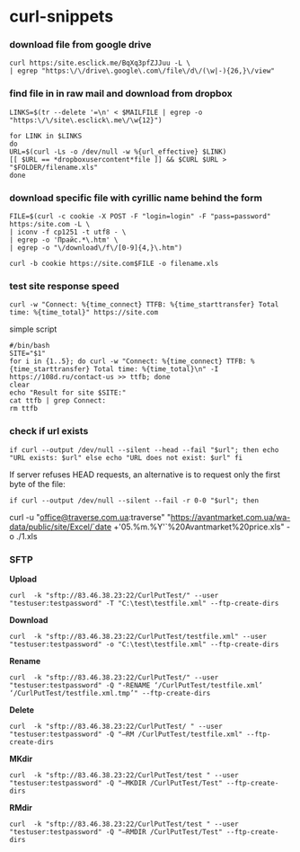 curl-snippets
========================
### download file from google drive
	curl https:/site.esclick.me/BqXq3pfZJJuu -L \
	| egrep "https:\/\/drive\.google\.com\/file\/d\/(\w|-){26,}\/view"


### find file in in raw mail and download from dropbox
	LINKS=$(tr --delete '=\n' < $MAILFILE | egrep -o "https:\/\/site\.esclick\.me\/\w{12}")
	
	for LINK in $LINKS                                                                                               
	do                                                                                                               
    URL=$(curl -Ls -o /dev/null -w %{url_effective} $LINK)                                                       
    [[ $URL == *dropboxusercontent*file ]] && $CURL $URL > "$FOLDER/filename.xls"                             
	done


### download specific file with cyrillic name behind the form

	FILE=$(curl -c cookie -X POST -F "login=login" -F "pass=password" https:/site.com -L \ 
	| iconv -f cp1251 -t utf8 - \
	| egrep -o 'Прайс.*\.htm' \
	| egrep -o "\/download\/f\/[0-9]{4,}\.htm")
	
	curl -b cookie https://site.com$FILE -o filename.xls
	
	
### test site response speed
`curl -w "Connect: %{time_connect} TTFB: %{time_starttransfer} Total time: %{time_total}" https://site.com`

simple script
```
#/bin/bash
SITE="$1"
for i in {1..5}; do curl -w "Connect: %{time_connect} TTFB: %{time_starttransfer} Total time: %{time_total}\n" -I https://108d.ru/contact-us >> ttfb; done
clear
echo "Result for site $SITE:"
cat ttfb | grep Connect:
rm ttfb
```

### check if url exists
`if curl --output /dev/null --silent --head --fail "$url"; then echo "URL exists: $url" else echo "URL does not exist: $url" fi`

If server refuses HEAD requests, an alternative is to request only the first byte of the file:

`if curl --output /dev/null --silent --fail -r 0-0 "$url"; then`

curl -u "office@traverse.com.ua:traverse" "https://avantmarket.com.ua/wa-data/public/site/Excel/`date +'05.%m.%Y'`%20Avantmarket%20price.xls" -o ./1.xls

### SFTP
**Upload**

`curl  -k "sftp://83.46.38.23:22/CurlPutTest/" --user "testuser:testpassword" -T "C:\test\testfile.xml" --ftp-create-dirs`

**Download**

`curl  -k "sftp://83.46.38.23:22/CurlPutTest/testfile.xml" --user "testuser:testpassword" -o "C:\test\testfile.xml" --ftp-create-dirs`

**Rename**

`curl  -k "sftp://83.46.38.23:22/CurlPutTest/" --user "testuser:testpassword" -Q "-RENAME ‘/CurlPutTest/testfile.xml’ ‘/CurlPutTest/testfile.xml.tmp’" --ftp-create-dirs`

**Delete**

`curl  -k "sftp://83.46.38.23:22/CurlPutTest/ " --user "testuser:testpassword" -Q "–RM /CurlPutTest/testfile.xml" --ftp-create-dirs`

**MKdir**

`curl  -k "sftp://83.46.38.23:22/CurlPutTest/test " --user "testuser:testpassword" -Q "–MKDIR /CurlPutTest/Test" --ftp-create-dirs`

**RMdir**

`curl  -k "sftp://83.46.38.23:22/CurlPutTest/test " --user "testuser:testpassword" -Q "–RMDIR /CurlPutTest/Test" --ftp-create-dirs`
